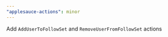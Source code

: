 ```yaml
---
"applesauce-actions": minor
---
```


Add `AddUserToFollowSet` and `RemoveUserFromFollowSet` actions
